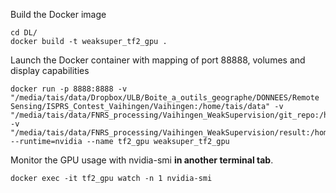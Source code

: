 Build the Docker image
```
cd DL/
docker build -t weaksuper_tf2_gpu .
```

Launch the Docker container with mapping of port 88888, volumes and display capabilities
```
docker run -p 8888:8888 -v "/media/tais/data/Dropbox/ULB/Boite_a_outils_geographe/DONNEES/Remote Sensing/ISPRS_Contest_Vaihingen/Vaihingen:/home/tais/data" -v "/media/tais/data/FNRS_processing/Vaihingen_WeakSupervision/git_repo:/home/tais/github" -v "/media/tais/data/FNRS_processing/Vaihingen_WeakSupervision/result:/home/tais/result" --runtime=nvidia --name tf2_gpu weaksuper_tf2_gpu
```

Monitor the GPU usage with nvidia-smi **in another terminal tab**.
```
docker exec -it tf2_gpu watch -n 1 nvidia-smi
```
